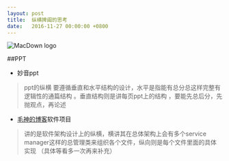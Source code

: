 ```yaml
---
layout: post
title:  纵横捭阖的思考
date:   2016-11-27 00:00:00 +0800
---
```



![MacDown logo](http://macdown.uranusjr.com/static/base/img/logo-160.png)


##PPT
-	妙音ppt 

> ppt的纵横 要遵循垂直和水平结构的设计，水平是指能有总分总这样完整有逻辑性的通篇结构 。垂直结构则是讲每页ppt上的结构 ，要能先总后分，先抛观点，再论述

- [毛神的博客](http://xiangwangfeng.com/2014/05/24/iOS-App%E5%BC%80%E5%8F%91%E9%82%A3%E4%BA%9B%E4%BA%8B/)软件项目

> 讲的是软件架构设计上的纵横，横讲其在总体架构上会有多个service manager这样的总管理类来组织各个文件，纵向则是每个文件里面的具体实现 （具体等看多一次再来补充）
